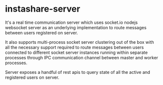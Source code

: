 # instashare-server

It&#39;s a real time communication server which uses socket.io nodejs websocket server as an underlying implementation to route messages between users registered on server.

It also supports multi-process socket server clustering out of the box with all the necessary support required to route messages between users connected to different socket server instances running within separate processes through IPC communication channel between master and worker processes.

Server exposes a handful of rest apis to query state of all the active and registered users on server.   

